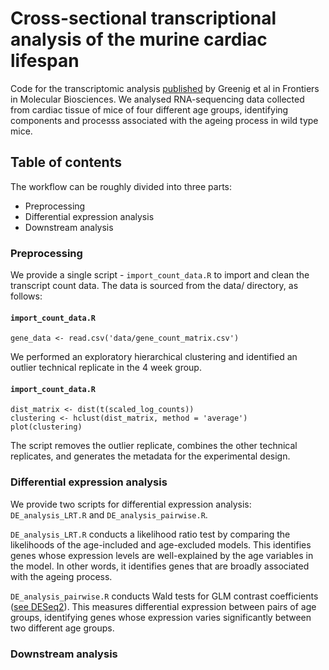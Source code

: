 # Cross-sectional transcriptional analysis of the murine cardiac lifespan

Code for the transcriptomic analysis [published](https://www.frontiersin.org/articles/10.3389/fmolb.2020.565530) by Greenig et al in Frontiers in Molecular Biosciences. We analysed RNA-sequencing data collected from cardiac tissue of mice of four different age groups, identifying components and processs associated with the ageing process in wild type mice.

## Table of contents

The workflow can be roughly divided into three parts:
- Preprocessing
- Differential expression analysis
- Downstream analysis

### Preprocessing

We provide a single script - `import_count_data.R` to import and clean the transcript count data. The data is sourced from the data/ directory, as follows:

#### **`import_count_data.R`**
```
gene_data <- read.csv('data/gene_count_matrix.csv')
```

We performed an exploratory hierarchical clustering and identified an outlier technical replicate in the 4 week group.

#### **`import_count_data.R`**
```
dist_matrix <- dist(t(scaled_log_counts))
clustering <- hclust(dist_matrix, method = 'average')
plot(clustering)
```

The script removes the outlier replicate, combines the other technical replicates, and generates the metadata for the experimental design. 

### Differential expression analysis

We provide two scripts for differential expression analysis: `DE_analysis_LRT.R` and `DE_analysis_pairwise.R`.

`DE_analysis_LRT.R` conducts a likelihood ratio test by comparing the likelihoods of the age-included and age-excluded models. This identifies genes whose expression levels are well-explained by the age variables in the model. In other words, it identifies genes that are broadly associated with the ageing process.

`DE_analysis_pairwise.R` conducts Wald tests for GLM contrast coefficients ([see DESeq2](https://pubmed.ncbi.nlm.nih.gov/25516281/)). This measures differential expression between pairs of age groups, identifying genes whose expression varies significantly between two different age groups.

### Downstream analysis
